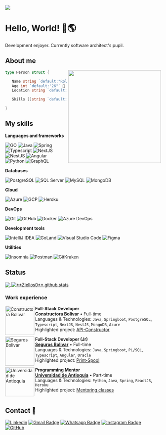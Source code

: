 ![](https://komarev.com/ghpvc/?username=Ziellos05&color=006bed)

# Hello, World! 👋🌎

Development enjoyer. Currently software architect's pupil.

## About me

<img align="right" width="300" src="https://i2.wp.com/allhtaccess.info/wp-content/uploads/2018/03/programming.gif?fit=1281%2C716&ssl=1" />

```go
type Person struct {

   Name string `default:"Roland Andrés Ortega Ayala"` 📛
   Age int `default:"26"` 🔞
   Location string `default:"Medellín, Colombia"` 📍

   Skills []string `default:[5]string{"Clean Architecture", "Clean Code", "APIs", "Microservices", "Backend"}` 🥷

}
```

## My skills


**Languages and frameworks**

![GO](https://img.shields.io/badge/Go-00ADD8?style=flat&logo=go&logoColor=white)
![Java](https://img.shields.io/badge/Java-ED8B00?style=flat&logo=java&logoColor=white)
![Spring](https://img.shields.io/badge/Spring-6DB33F?style=flat&logo=spring&logoColor=white)
![Typescript](https://img.shields.io/badge/TypeScript-007ACC?style=flat&logo=typescript&logoColor=white)
![NextJS](https://img.shields.io/badge/next.js-000000?style=flat&logo=nextdotjs&logoColor=white)
![NestJS](https://img.shields.io/badge/-NestJs-ea2845?style=flat&logo=nestjs&logoColor=white)
![Angular](https://img.shields.io/badge/Angular-DD0031?style=flat&logo=angular&logoColor=white)
![Python](https://img.shields.io/badge/Python-14354C?style=flat&logo=python&logoColor=white)
![GraphQL](https://img.shields.io/badge/-GraphQL-333333?style=flat&logo=graphql&logoColor=AB2ABF)

**Databases**

![PostgreSQL](https://img.shields.io/badge/PostgreSQL-316192?style=flat&logo=postgresql&logoColor=white)
![SQL Server](https://img.shields.io/badge/Microsoft_SQL_Server-CC2927?style=flat&logo=microsoft-sql-server&logoColor=white)
![MySQL](https://img.shields.io/badge/-MySQL-333333?style=flat&logo=mysql)
![MongoDB](https://img.shields.io/badge/MongoDB-4EA94B?style=flat&logo=mongodb&logoColor=white)

**Cloud**

![Azure](https://img.shields.io/badge/Microsoft_Azure-0089D6?style=flat&logo=microsoft-azure&logoColor=white)
![GCP](https://img.shields.io/badge/Google_Cloud-4285F4?style=flat&logo=google-cloud&logoColor=white)
![Heroku](https://img.shields.io/badge/Heroku-430098?style=flat&logo=heroku&logoColor=white)

**DevOps**

![Git](https://img.shields.io/badge/-Git-333333?style=flat&logo=git)
![GitHub](https://img.shields.io/badge/-GitHub-333333?style=flat&logo=github)
![Docker](https://img.shields.io/badge/-Docker-333333?style=flat&logo=docker)
![Azure DevOps](https://img.shields.io/badge/Azure_DevOps-0089D6?style=flat&logo=microsoft-azure&logoColor=white)

**Development tools**

![IntelliJ IDEA](https://img.shields.io/badge/-IntelliJ_IDEA-333333?style=flat&logo=intellij-idea&logoColor=FFFFFF)
![GoLand](https://img.shields.io/badge/-GoLand-333333?style=flat&logo=goland&logoColor=FFFFFF)
![Visual Studio Code](https://img.shields.io/badge/-Visual%20Studio%20Code-333333?style=flat&logo=visual-studio-code&logoColor=007ACC)
![Figma](https://img.shields.io/badge/-Figma-333333?style=flat&logo=figma&logoColor=007ACC)

**Utilities**

![Insomnia](https://img.shields.io/badge/-Insomnia-333333?style=flat&logo=insomnia)
![Postman](https://img.shields.io/badge/-Postman-333333?style=flat&logo=postman)
![GitKraken](https://img.shields.io/badge/-GitKraken-333333?style=flat&logo=gitkraken&logoColor=218636)

## Status

<a href="https://github.com/Gurupreet">
  <img align="center" src="https://github-readme-stats.vercel.app/api/top-langs/?username=Ziellos05&theme=dracula&hide_langs_below=1" />
</a>

<a href="https://github.com/Gurupreet">
 <img align="center" src="https://github-readme-stats.vercel.app/api?username=Ziellos05&show_icons=true&theme=dracula&line_height=27" alt="**Ziellos0** github stats"/>
</a>

<br>

### Work experience

[<img align="left" height="94px" width="94px" alt="Constructora Bolivar" src="https://www.constructorabolivar.com/sites/all/themes/constructora/assets/icons/logo-constructora-bolivar.svg"/>](https://https://www.constructorabolivar.com)

**Full-Stack Developer** \
[**Constructora Bolivar**](https://www.constructorabolivar.com) • Full-time \
Languages & Technologies: `Java`, `Springboot`, `PostgreSQL`, `Typescript`, `NextJS`, `NestJS`, `MongoDB`, `Azure`\
Highlighted project: [API-Constructor]()
<br/>

[<img align="left" height="94px" width="94px" alt="Seguros Bolivar" src="https://scontent.feoh1-1.fna.fbcdn.net/v/t31.18172-8/12029619_943312449089259_2581474811736742483_o.png?_nc_cat=102&ccb=1-7&_nc_sid=7a1959&_nc_ohc=26DRllhrfoYAX9lbem4&_nc_ht=scontent.feoh1-1.fna&oh=00_AfCZuQI5PD901mGaCmkMLFlRWSrk3b1YEOwDtosE4yP9wA&oe=656E1B8C"/>](https://www.segurosbolivar.com)

**Full-Stack Developer (Jr)** \
[**Seguros Bolivar**](https://www.segurosbolivar.com) • Full-time \
Languages & Technologies: `Java`, `Springboot`, `PL/SQL`, `Typescript`, `Angular`, `Oracle`\
Highlighted project: [Print-Spool]()
<br/>

[<img align="left" height="94px" width="94px" alt="Universidad de Antioquia" src="https://scontent.feoh1-1.fna.fbcdn.net/v/t1.6435-9/160651322_203600514892400_4933417926199927815_n.jpg?_nc_cat=104&ccb=1-7&_nc_sid=be3454&_nc_ohc=C_rIjgmoemEAX_8EEuW&_nc_oc=AQlBqCyUJtqziQhC9QAnEw9PCJsvtWidkLt18TxA-rr13IeZSf85KaEZ5oWCOUawqWo&_nc_ht=scontent.feoh1-1.fna&oh=00_AfAZhn2_Z6y_K52EGEF8UAofXid59x3SutVMCnqYrxXy4g&oe=656E2AA6"/>](https://www.udea.edu.co)

**Programming Mentor** \
[**Universidad de Antioquia**](https://www.udea.edu.co) • Part-time \
Languages & Technologies: `Python`, `Java`, `Spring`, `ReactJS`, `Heroku`\
Highlighted project: [Mentoring classes]()
<br/>
<br/>

## Contact 📩

[![Linkedin](https://img.shields.io/badge/-LinkedIn-blue?style=flat-square&logo=Linkedin&logoColor=white&link=https://www.linkedin.com/in/roland-andres-ortega-ayala/)](https://www.linkedin.com/in/roland-andres-ortega-ayala/)
[![Gmail Badge](https://img.shields.io/badge/Gmail-D14836?style=flat-square&logo=gmail&logoColor=white&link=mailto:rolandandresortega@gmail.com)](mailto:rolandandresortega@gmail.com)
[![Whatsapp Badge](https://img.shields.io/badge/WhatsApp-25D366?flat-square&logo=whatsapp&logoColor=white&link=https://wa.me/573167178288)](https://wa.me/573167178288)
[![Instagram Badge](https://img.shields.io/badge/Instagram-E4405F?style=flat-square&logo=instagram&logoColor=white&link=https://www.instagram.com/ziellos05/)](https://www.instagram.com/ziellos05/)
[![GitHub](https://img.shields.io/github/followers/iuricode?label=follow&style=social)](https://github.com/Ziellos05)


